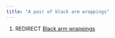 ```yaml
---
title: "A pair of black arm wrappings"
---
```


1.  REDIRECT [Black arm wrappings](Black_arm_wrappings "wikilink")